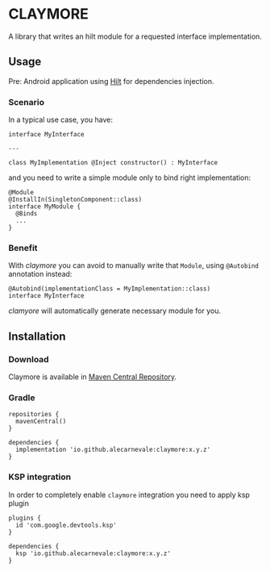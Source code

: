 # CLAYMORE

A library that writes an hilt module for a requested interface implementation.

## Usage
Pre: Android application using [Hilt](https://dagger.dev/hilt/) for dependencies injection.

### Scenario
In a typical use case, you have:
```
interface MyInterface

---

class MyImplementation @Inject constructor() : MyInterface

```

and you need to write a simple module only to bind right implementation:
```
@Module
@InstallIn(SingletonComponent::class)
interface MyModule {
  @Binds
  ...
}
```

### Benefit
With _claymore_ you can avoid to manually write that `Module`, using `@Autobind` annotation instead:

```
@Autobind(implementationClass = MyImplementation::class)
interface MyInterface
```
_clamyore_ will automatically generate necessary module for you.

## Installation

### Download
Claymore is available in [Maven Central Repository](https://central.sonatype.dev/artifact/io.github.alecarnevale/claymore/1.0.0/overview).

### Gradle
```
repositories {
  mavenCentral()
}

dependencies {
  implementation 'io.github.alecarnevale:claymore:x.y.z'
}
```

### KSP integration
In order to completely enable `claymore` integration you need to apply ksp plugin

```
plugins {
  id 'com.google.devtools.ksp'
}

dependencies {
  ksp 'io.github.alecarnevale:claymore:x.y.z'
}
```
